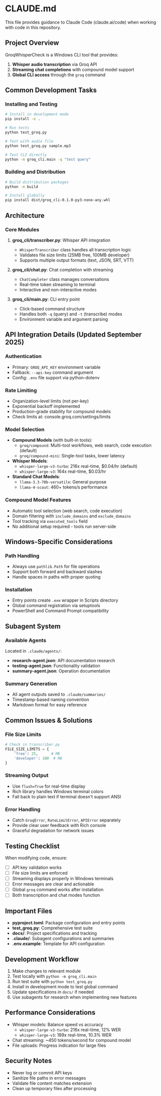 # CLAUDE.md

This file provides guidance to Claude Code (claude.ai/code) when working with code in this repository.

## Project Overview

GroqWhisperCheck is a Windows CLI tool that provides:
1. **Whisper audio transcription** via Groq API
2. **Streaming chat completions** with compound model support
3. **Global CLI access** through the `groq` command

## Common Development Tasks

### Installing and Testing
```bash
# Install in development mode
pip install -e .

# Run tests
python test_groq.py

# Test with audio file
python test_groq.py sample.mp3

# Test CLI directly
python -m groq_cli.main -q "test query"
```

### Building and Distribution
```bash
# Build distribution packages
python -m build

# Install globally
pip install dist/groq_cli-0.1.0-py3-none-any.whl
```

## Architecture

### Core Modules

1. **groq_cli/transcriber.py**: Whisper API integration
   - `WhisperTranscriber` class handles all transcription logic
   - Validates file size limits (25MB free, 100MB developer)
   - Supports multiple output formats (text, JSON, SRT, VTT)

2. **groq_cli/chat.py**: Chat completion with streaming
   - `ChatCompleter` class manages conversations
   - Real-time token streaming to terminal
   - Interactive and non-interactive modes

3. **groq_cli/main.py**: CLI entry point
   - Click-based command structure
   - Handles both `-q` (query) and `-t` (transcribe) modes
   - Environment variable and argument parsing

## API Integration Details (Updated September 2025)

### Authentication
- Primary: `GROQ_API_KEY` environment variable
- Fallback: `--api-key` command argument
- Config: `.env` file support via python-dotenv

### Rate Limiting
- Organization-level limits (not per-key)
- Exponential backoff implemented
- Production-grade stability for compound models
- Check limits at: console.groq.com/settings/limits

### Model Selection
- **Compound Models** (with built-in tools):
  - `groq/compound`: Multi-tool workflows, web search, code execution (default)
  - `groq/compound-mini`: Single-tool tasks, lower latency
- **Whisper Models**:
  - `whisper-large-v3-turbo`: 216x real-time, $0.04/hr (default)
  - `whisper-large-v3`: 164x real-time, $0.03/hr
- **Standard Chat Models**:
  - `llama-3.3-70b-versatile`: General purpose
  - `llama-4-scout`: 460+ tokens/s performance

### Compound Model Features
- Automatic tool selection (web search, code execution)
- Domain filtering with `include_domains` and `exclude_domains`
- Tool tracking via `executed_tools` field
- No additional setup required - tools run server-side

## Windows-Specific Considerations

### Path Handling
- Always use `pathlib.Path` for file operations
- Support both forward and backward slashes
- Handle spaces in paths with proper quoting

### Installation
- Entry points create `.exe` wrapper in Scripts directory
- Global command registration via setuptools
- PowerShell and Command Prompt compatibility

## Subagent System

### Available Agents
Located in `.claude/agents/`:
- **research-agent.json**: API documentation research
- **testing-agent.json**: Functionality validation
- **summary-agent.json**: Operation documentation

### Summary Generation
- All agent outputs saved to `.claude/summaries/`
- Timestamp-based naming convention
- Markdown format for easy reference

## Common Issues & Solutions

### File Size Limits
```python
# Check in transcriber.py
FILE_SIZE_LIMITS = {
    'free': 25,      # MB
    'developer': 100  # MB
}
```

### Streaming Output
- Use `flush=True` for real-time display
- Rich library handles Windows terminal colors
- Fall back to plain text if terminal doesn't support ANSI

### Error Handling
- Catch `GroqError`, `RateLimitError`, `APIError` separately
- Provide clear user feedback with Rich console
- Graceful degradation for network issues

## Testing Checklist

When modifying code, ensure:
- [ ] API key validation works
- [ ] File size limits are enforced
- [ ] Streaming displays properly in Windows terminals
- [ ] Error messages are clear and actionable
- [ ] Global `groq` command works after installation
- [ ] Both transcription and chat modes function

## Important Files

- **pyproject.toml**: Package configuration and entry points
- **test_groq.py**: Comprehensive test suite
- **docs/**: Project specifications and tracking
- **.claude/**: Subagent configurations and summaries
- **.env.example**: Template for API configuration

## Development Workflow

1. Make changes to relevant module
2. Test locally with `python -m groq_cli.main`
3. Run test suite with `python test_groq.py`
4. Install in development mode to test global command
5. Update specifications in `docs/` if needed
6. Use subagents for research when implementing new features

## Performance Considerations

- Whisper models: Balance speed vs accuracy
  - `whisper-large-v3-turbo`: 216x real-time, 12% WER
  - `whisper-large-v3`: 189x real-time, 10.3% WER
- Chat streaming: ~450 tokens/second for compound model
- File uploads: Progress indication for large files

## Security Notes

- Never log or commit API keys
- Sanitize file paths in error messages
- Validate file content matches extension
- Clean up temporary files after processing
